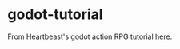 # godot-tutorial

From Heartbeast's godot action RPG tutorial [here](https://www.youtube.com/playlist?list=PL9FzW-m48fn2SlrW0KoLT4n5egNdX-W9a).
